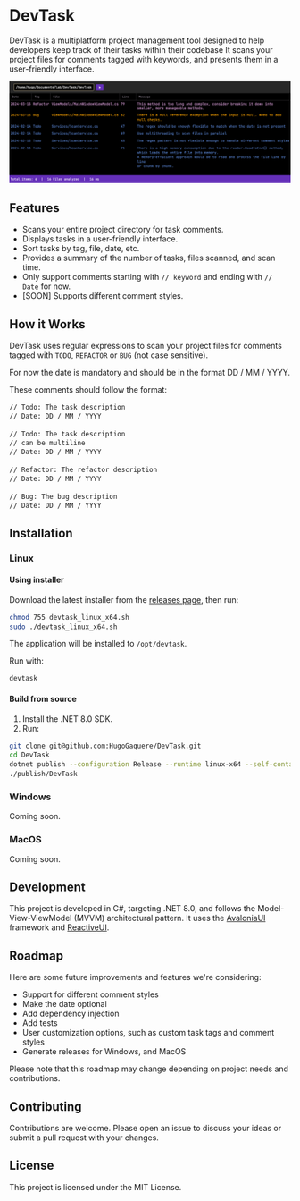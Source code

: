# DevTask
DevTask is a multiplatform project management tool designed to help developers keep track of their tasks within their codebase
It scans your project files for comments tagged with keywords, and presents them in a user-friendly interface.

![DevTask Screenshot](./devtask_screenshot.png)

## Features
- Scans your entire project directory for task comments.
- Displays tasks in a user-friendly interface.
- Sort tasks by tag, file, date, etc.
- Provides a summary of the number of tasks, files scanned, and scan time.
- Only support comments starting with `// keyword` and ending with `// Date` for now.
- [SOON] Supports different comment styles.

## How it Works
DevTask uses regular expressions to scan your project files for comments tagged with
`TODO`, `REFACTOR` or `BUG` (not case sensitive).

For now the date is mandatory and should be in the format DD / MM / YYYY.

These comments should follow the format:

```
// Todo: The task description
// Date: DD / MM / YYYY

// Todo: The task description
// can be multiline
// Date: DD / MM / YYYY

// Refactor: The refactor description
// Date: DD / MM / YYYY

// Bug: The bug description
// Date: DD / MM / YYYY
```

## Installation
### Linux
#### Using installer
Download the latest installer from the [releases page](https://github.com/HugoGaquere/DevTask/releases), then run:
```bash
chmod 755 devtask_linux_x64.sh
sudo ./devtask_linux_x64.sh
```
The application will be installed to `/opt/devtask`.

Run with:
```bash
devtask
```

#### Build from source
1. Install the .NET 8.0 SDK.
2. Run:
```bash
git clone git@github.com:HugoGaquere/DevTask.git
cd DevTask
dotnet publish --configuration Release --runtime linux-x64 --self-contained true DevTask/DevTask.csproj -o ./publish
./publish/DevTask
```

### Windows
Coming soon.
### MacOS
Coming soon.

## Development
This project is developed in C#, targeting .NET 8.0, and follows the Model-View-ViewModel (MVVM) architectural pattern.
It uses the [AvaloniaUI](https://avaloniaui.net/) framework and [ReactiveUI](https://www.reactiveui.net/).

## Roadmap
Here are some future improvements and features we're considering:
- Support for different comment styles
- Make the date optional
- Add dependency injection
- Add tests
- User customization options, such as custom task tags and comment styles
- Generate releases for Windows, and MacOS

Please note that this roadmap may change depending on project needs and contributions.

## Contributing
Contributions are welcome. Please open an issue to discuss your ideas or submit a pull request with your changes.  

## License
This project is licensed under the MIT License.
